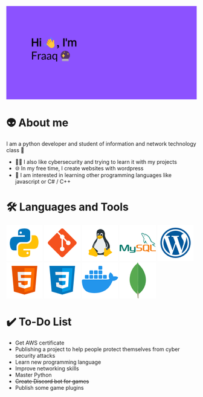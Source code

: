 ![Welcome banner](banner.png)

# 👽 About me 
I am a python developer and student of information and network technology class 💾
  * 👨‍💻 I also like cybersecurity and trying to learn it with my projects
  * 🌐 In my free time, I create websites with wordpress
  * 🏴󠁶󠁥󠁪󠁿 I am interested in learning other programming languages like javascript or C# / C++

# 🛠️ Languages and Tools
![Python icon](./icons/python_icon.png) ![Git icon](./icons/git_icon.png) ![Linux icon](./icons/linux_icon.png)  ![MySQL icon](./icons/mysql_icon.png) 
![Wordpress icon](./icons/wordpress_icon.png) ![HTML icon](./icons/html_icon.png) ![CSS icon](./icons/css_icon.png) ![Docker icon](./icons/docker_icon.png) 
![MongoDB icon](./icons/mongodb_icon.png)
# ✔️ To-Do List
* Get AWS certificate 
* Publishing a project to help people protect themselves from cyber security attacks
* Learn new programming language
* Improve networking skills
* Master Python
* ~~Create Discord bot for games~~
* Publish some game plugins
